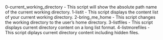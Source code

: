 0-current_working_directory - This script will show the absolute path name of the current working directory.
1-listit - This script displays the content list of your current working directory.
2-bring_me_home - This script changes the working directory to the user’s home directory.
3-listfiles - This script displays current directory content on a long list format.
4-listmorefiles - This script diplays current directory content including hidden files.

